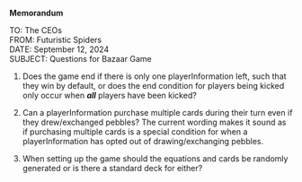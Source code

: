 __Memorandum__  

TO: The CEOs  
FROM: Futuristic Spiders  
DATE: September 12, 2024  
SUBJECT: Questions for Bazaar Game  

1. Does the game end if there is only one playerInformation left, such that they win by default, or does the end condition for players being kicked only occur when ***all*** players have been kicked?

2. Can a playerInformation purchase multiple cards during their turn even if they drew/exchanged pebbles? The current wording makes it sound as if purchasing multiple cards is a special condition for when a playerInformation has opted out of drawing/exchanging pebbles.

3. When setting up the game should the equations and cards be randomly generated or is there a standard deck for either?

